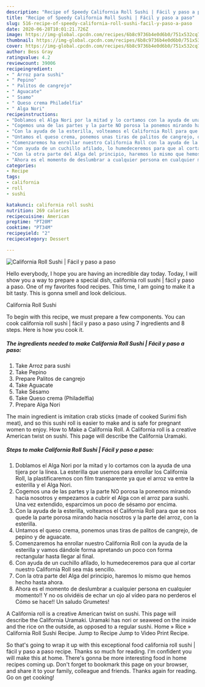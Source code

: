```yaml
---
description: "Recipe of Speedy California Roll Sushi | Fácil y paso a paso"
title: "Recipe of Speedy California Roll Sushi | Fácil y paso a paso"
slug: 516-recipe-of-speedy-california-roll-sushi-facil-y-paso-a-paso
date: 2020-06-28T10:01:21.726Z
image: https://img-global.cpcdn.com/recipes/6b8c9736b4e0d6b0/751x532cq70/california-roll-sushi-facil-y-paso-a-paso-foto-principal.jpg
thumbnail: https://img-global.cpcdn.com/recipes/6b8c9736b4e0d6b0/751x532cq70/california-roll-sushi-facil-y-paso-a-paso-foto-principal.jpg
cover: https://img-global.cpcdn.com/recipes/6b8c9736b4e0d6b0/751x532cq70/california-roll-sushi-facil-y-paso-a-paso-foto-principal.jpg
author: Bess Gray
ratingvalue: 4.2
reviewcount: 39006
recipeingredient:
- " Arroz para sushi"
- " Pepino"
- " Palitos de cangrejo"
- " Aguacate"
- " Ssamo"
- " Queso crema Philadelfia"
- " Alga Nori"
recipeinstructions:
- "Doblamos el Alga Nori por la mitad y lo cortamos con la ayuda de una tijera por la línea. La esterilla que usemos para enrollar los California Roll, la plastificaremos con film transparente ya que el arroz va entre la esterilla y el Alga Nori."
- "Cogemos una de las partes y la parte NO porosa la ponemos mirando hacia nosotros y empezamos a cubrir el Alga con el arroz para sushi. Una vez extendido, esparcimos un poco de sésamo por encima."
- "Con la ayuda de la esterilla, volteamos el California Roll para que se nos quede la parte porosa mirando hacia nosotros y la parte del arroz, con la esterilla."
- "Untamos el queso crema, ponemos unas tiras de palitos de cangrejo, de pepino y de aguacate."
- "Comenzaremos ha enrollar nuestro California Roll con la ayuda de la esterilla y vamos dándole forma apretando un poco con forma rectangular hasta llegar al final."
- "Con ayuda de un cuchillo afilado, lo humedeceremos para que al cortar nuestro California Roll sea más sencillo."
- "Con la otra parte del Alga del principio, haremos lo mismo que hemos hecho hasta ahora."
- "Ahora es el momento de deslumbrar a cualquier persona en cualquier momento!! Y no os olvidéis de echar un ojo al vídeo para no perderos el Cómo se hace!! Un saludo Grumetes!"
categories:
- Recipe
tags:
- california
- roll
- sushi

katakunci: california roll sushi 
nutrition: 269 calories
recipecuisine: American
preptime: "PT20M"
cooktime: "PT34M"
recipeyield: "2"
recipecategory: Dessert

---
```



![California Roll Sushi | Fácil y paso a paso](https://img-global.cpcdn.com/recipes/6b8c9736b4e0d6b0/751x532cq70/california-roll-sushi-facil-y-paso-a-paso-foto-principal.jpg)

Hello everybody, I hope you are having an incredible day today. Today, I will show you a way to prepare a special dish, california roll sushi | fácil y paso a paso. One of my favorites food recipes. This time, I am going to make it a bit tasty. This is gonna smell and look delicious.

California Roll Sushi 

To begin with this recipe, we must prepare a few components. You can cook california roll sushi | fácil y paso a paso using 7 ingredients and 8 steps. Here is how you cook it.

<!--inarticleads1-->

##### The ingredients needed to make California Roll Sushi | Fácil y paso a paso:

1. Take  Arroz para sushi
1. Take  Pepino
1. Prepare  Palitos de cangrejo
1. Take  Aguacate
1. Take  Sésamo
1. Take  Queso crema (Philadelfia)
1. Prepare  Alga Nori


The main ingredient is imitation crab sticks (made of cooked Surimi fish meat), and so this sushi roll is easier to make and is safe for pregnant women to enjoy. How to Make a California Roll. A California roll is a creative American twist on sushi. This page will describe the California Uramaki. 

<!--inarticleads2-->

##### Steps to make California Roll Sushi | Fácil y paso a paso:

1. Doblamos el Alga Nori por la mitad y lo cortamos con la ayuda de una tijera por la línea. La esterilla que usemos para enrollar los California Roll, la plastificaremos con film transparente ya que el arroz va entre la esterilla y el Alga Nori.
1. Cogemos una de las partes y la parte NO porosa la ponemos mirando hacia nosotros y empezamos a cubrir el Alga con el arroz para sushi. Una vez extendido, esparcimos un poco de sésamo por encima.
1. Con la ayuda de la esterilla, volteamos el California Roll para que se nos quede la parte porosa mirando hacia nosotros y la parte del arroz, con la esterilla.
1. Untamos el queso crema, ponemos unas tiras de palitos de cangrejo, de pepino y de aguacate.
1. Comenzaremos ha enrollar nuestro California Roll con la ayuda de la esterilla y vamos dándole forma apretando un poco con forma rectangular hasta llegar al final.
1. Con ayuda de un cuchillo afilado, lo humedeceremos para que al cortar nuestro California Roll sea más sencillo.
1. Con la otra parte del Alga del principio, haremos lo mismo que hemos hecho hasta ahora.
1. Ahora es el momento de deslumbrar a cualquier persona en cualquier momento!! Y no os olvidéis de echar un ojo al vídeo para no perderos el Cómo se hace!! Un saludo Grumetes!


A California roll is a creative American twist on sushi. This page will describe the California Uramaki. Uramaki has nori or seaweed on the inside and the rice on the outside, as opposed to a regular sushi. Home » Rice » California Roll Sushi Recipe. Jump to Recipe Jump to Video Print Recipe. 

So that's going to wrap it up with this exceptional food california roll sushi | fácil y paso a paso recipe. Thanks so much for reading. I'm confident you will make this at home. There's gonna be more interesting food in home recipes coming up. Don't forget to bookmark this page on your browser, and share it to your family, colleague and friends. Thanks again for reading. Go on get cooking!
